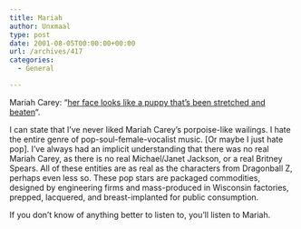 ```yaml
---
title: Mariah
author: Unxmaal
type: post
date: 2001-08-05T00:00:00+00:00
url: /archives/417
categories:
  - General

---
```

Mariah Carey: &#8220;<A HREF="http://www.whatever-dude.com/posts/66.shtml">her face looks like a puppy that&#8217;s been stretched and beaten</A>&#8220;.

I can state that I&#8217;ve never liked Mariah Carey&#8217;s porpoise-like wailings. I hate the entire genre of pop-soul-female-vocalist music. [Or maybe I just hate pop]. I&#8217;ve always had an implicit understanding that there was no real Mariah Carey, as there is no real Michael/Janet Jackson, or a real Britney Spears. All of these entities are as real as the characters from Dragonball Z, perhaps even less so. These pop stars are packaged commodities, designed by engineering firms and mass-produced in Wisconsin factories, prepped, lacquered, and breast-implanted for public consumption. 

If you don&#8217;t know of anything better to listen to, you&#8217;ll listen to Mariah.